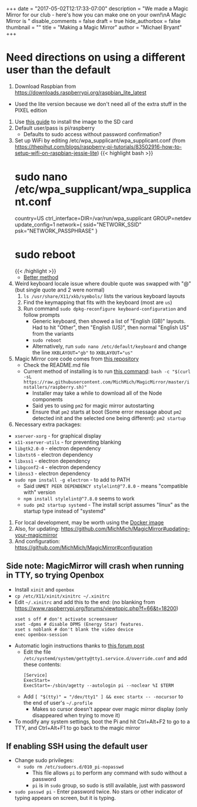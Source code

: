 +++
date = "2017-05-02T12:17:33-07:00"
description = "We made a Magic Mirror for our club - here's how you can make one on your own!\nA Magic Mirror is "
disable_comments = false
draft = true
hide_authorbox = false
thumbnail = ""
title = "Making a Magic Mirror"
author = "Michael Bryant"
+++

# Need directions on using a different user than the default

1. Download Raspbian from https://downloads.raspberrypi.org/raspbian_lite_latest
  - Used the lite version because we don't need all of the extra stuff in the PIXEL edition
1. Use [this guide](https://www.raspberrypi.org/documentation/installation/installing-images/README.md) to install the image to the SD card
1. Default user/pass is pi/raspberry
   - Defaults to sudo access without password confirmation?
1. Set up WiFi by editing /etc/wpa_supplicant/wpa_supplicant.conf (from https://thepihut.com/blogs/raspberry-pi-tutorials/83502916-how-to-setup-wifi-on-raspbian-jessie-lite)
   {{< highlight bash >}}
   # sudo nano /etc/wpa_supplicant/wpa_supplicant.conf
   country=US
   ctrl_interface=DIR=/var/run/wpa_supplicant GROUP=netdev
   update_config=1
   network={
     ssid="NETWORK_SSID"
     psk="NETWORK_PASSPHRASE"
   }
   # sudo reboot
   {{< /highlight >}}
   - [Better method](https://www.raspberrypi.org/documentation/configuration/wireless/wireless-cli.md)
1. Weird keyboard locale issue where double quote was swapped with "@" (but single quote and 2 were normal)
   1. `ls /usr/share/X11/xkb/symbols/` lists the various keyboard layouts
   1. Find the keymapping that fits with the keyboard (most are `us`)
   1. Run command `sudo dpkg-reconfigure keyboard-configuration` and follow prompts
      - Generic keyboard, then showed a list of "English (GB)" layouts. Had to hit "Other", then "English (US)", then normal "English US" from the variants
      - `sudo reboot`
      - Alternatively, run `sudo nano /etc/default/keyboard` and change the line `XKBLAYOUT="gb"` to `XKBLAYOUT="us"`
1. Magic Mirror core code comes from [this repository](https://github.com/MichMich/MagicMirror)
   - Check the README.md file
   - Current method of installing is to run [this command](https://github.com/MichMich/MagicMirror#automatic-installer-raspberry-pi-only):
     `bash -c "$(curl -sL https://raw.githubusercontent.com/MichMich/MagicMirror/master/installers/raspberry.sh)"`
     - Installer may take a while to download all of the Node components
     - Said yes to using `pm2` for magic mirror autostarting
     - Ensure that `pm2` starts at boot (Some error message about `pm2` detected init and the selected one being different): `pm2 startup`
1. Necessary extra packages:
  - `xserver-xorg` - for graphical display
  - `x11-xserver-utils` - for preventing blanking
  - `libgtk2.0-0` - electron dependency
  - `libxtst6` - electron dependency
  - `libxss1` - electron dependency
  - `libgconf2-4` - electron dependency
  - `libnss3` - electron dependency
  - `sudo npm install -g electron` - to add to PATH
    - Said `UNMET PEER DEPENDENCY stylelint@^7.8.0` - means "compatible with" version
    - `npm install stylelint@^7.8.0` seems to work
    - `sudo pm2 startup systemd` - The install script assumes "linux" as the startup type instead of "systemd"
1. For local development, may be worth using the [Docker image](https://github.com/MichMich/MagicMirror#docker)
1. Also, for updating: https://github.com/MichMich/MagicMirror#updating-your-magicmirror
1. And configuration: https://github.com/MichMich/MagicMirror#configuration


## Side note: MagicMirror will crash when running in TTY, so trying Openbox
- Install `xinit` and `openbox`
- `cp /etc/X11/xinit/xinitrc ~/.xinitrc`
- Edit `~/.xinitrc` and add this to the end: (no blanking from https://www.raspberrypi.org/forums/viewtopic.php?f=66&t=18200)
  ```
  xset s off # don't activate screensaver
  xset -dpms # disable DPMS (Energy Star) features.
  xset s noblank # don't blank the video device
  exec openbox-session
  ```
- Automatic login instructions thanks to [this forum post](http://forums.debian.net/viewtopic.php?f=16&t=123694)
  - Edit the file `/etc/systemd/system/getty@tty1.service.d/override.conf` and add these contents:
    ```
    [Service]
    ExecStart=
    ExecStart=-/sbin/agetty --autologin pi --noclear %I $TERM
    ```
  - Add `[ "$(tty)" = "/dev/tty1" ] && exec startx -- -nocursor` to the end of user's `~/.profile`
    - Makes so cursor doesn't appear over magic mirror display (only disappeared when trying to move it)
- To modify any system settings, boot the Pi and hit Ctrl+Alt+F2 to go to a TTY, and Ctrl+Alt+F1 to go back to the magic mirror

## If enabling SSH using the default user
- Change sudo privileges:
  - `sudo rm /etc/sudoers.d/010_pi-nopasswd`
    - This file allows `pi` to perform any command with sudo without a password
    - `pi` is in `sudo` group, so sudo is still available, just with password
- `sudo passwd pi` - Enter password twice. No stars or other indicator of typing appears on screen, but it is typing.  

